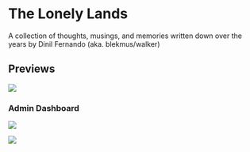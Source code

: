 # The Lonely Lands
A collection of thoughts, musings, and memories written down over the years by Dinil Fernando (aka. blekmus/walker)

## Previews

![](https://user-images.githubusercontent.com/47277246/188277332-9f2a4bb1-ad8f-41bf-be09-f5d388f363a4.png)

### Admin Dashboard

![](https://user-images.githubusercontent.com/47277246/188277447-fa2deb01-734a-4ac2-a7e4-1d0bde16b6bb.png)

![](https://user-images.githubusercontent.com/47277246/188278171-d92d4c4f-4a96-476b-b7a4-e5decba60ed7.png)
